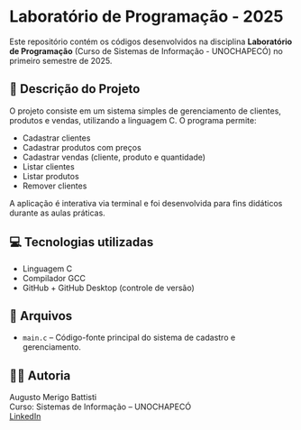 
# Laboratório de Programação - 2025

Este repositório contém os códigos desenvolvidos na disciplina **Laboratório de Programação** (Curso de Sistemas de Informação - UNOCHAPECÓ) no primeiro semestre de 2025.

## 📌 Descrição do Projeto

O projeto consiste em um sistema simples de gerenciamento de clientes, produtos e vendas, utilizando a linguagem C. O programa permite:

- Cadastrar clientes
- Cadastrar produtos com preços
- Cadastrar vendas (cliente, produto e quantidade)
- Listar clientes
- Listar produtos
- Remover clientes

A aplicação é interativa via terminal e foi desenvolvida para fins didáticos durante as aulas práticas.

## 💻 Tecnologias utilizadas

- Linguagem C
- Compilador GCC
- GitHub + GitHub Desktop (controle de versão)

## 📂 Arquivos

- `main.c` – Código-fonte principal do sistema de cadastro e gerenciamento.

## 👨‍💼 Autoria

Augusto Merigo Battisti  
Curso: Sistemas de Informação – UNOCHAPECÓ  
[LinkedIn](https://www.linkedin.com/in/augusto-m-62a838357/)
